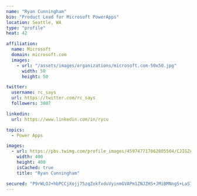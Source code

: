 ```yaml
---
name: "Ryan Cunningham"
bio: "Product Lead for Microsoft PowerApps"
location: Seattle, WA
type: "profile"
heat: 42

affiliation:
  name: Microsoft
  domain: microsoft.com
  images:
    - url: "/assets/images/organizations/microsoft.com-50x50.jpg"
      width: 50
      height: 50

twitter:
  username: rc_says
  url: https://twitter.com/rc_says
  followers: 3007

linkedin:
  url: https://www.linkedin.com/in/rycu

topics:
  - Power Apps

images:
  - url: https://pbs.twimg.com/profile_images/459747717862805504/CJIGZejd_400x400.png
    width: 400
    height: 400
    isCached: true
    title: "Ryan Cunningham"

secured: "P9rWLOJ+hbPCCjXojj75zqZokfxduVyinmGVAPm1ZNJZHS+JMiBMNngS+LaS7DFeRlavwGS2BZR6KKIf8QUOqPEJz5dEXp5TfGq4PiUmf23GGB0jdMT83SsoVt8jHcyrJxxS1lOfopdM4Lb5GLoxXScF1BzIgm/JePmktNEHFp6zAaSQJnc9LtSOWS4Qqu8uztHu+NqR4T8hjhhChmoeAeTos+4hHKOxrenhZHIqMgJFfWQPwwoi600w9noLXPeRj9oUHTp19abWMcmzqRln1gPdSw4r/S5CzmJ41Oi7nsK7S5qXAd/qtRxqj3EAVF/ohrFCpOkdEnYQfiNCTNBOkTItNISI2Kjah/Z+mHoR/+/iGkXzIJ/K0wPImGh+m/za/2yYsksPuAoazyn/UZwCNqbofjlncHDr3UQapBllGWQ=;yl+8C1v65ulAGpANKEycIw=="
---
```


